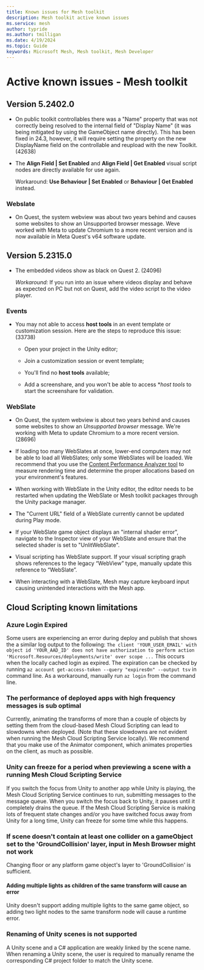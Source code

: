 ```yaml
---
title: Known issues for Mesh toolkit
description: Mesh toolkit active known issues
ms.service: mesh
author: typride 
ms.author: tmilligan
ms.date: 4/19/2024
ms.topic: Guide
keywords: Microsoft Mesh, Mesh toolkit, Mesh Developer
---
```


# Active known issues - Mesh toolkit

## Version 5.2402.0

* On public toolkit controllables there was a "Name" property that was not correctly being resolved to the internal field of "Display Name" (it was being mitigated by using the GameObject name directly). This has been fixed in 24.3, however, it will require setting the property on the new DisplayName field on the controllable and reupload with the new Toolkit. (42638)

* The **Align Field | Set Enabled** and **Align Field | Get Enabled** visual script nodes are directly available for use again.

    Workaround: **Use Behaviour | Set Enabled** or **Behaviour | Get Enabled** instead.

### Webslate

* On Quest, the system webview was about two years behind and causes some websites to show an Unsupported browser message. Weve worked with Meta to update Chromium to a more recent version and is now available in Meta Quest's v64 software update.

## Version 5.2315.0

* The embedded videos show as black on Quest 2. (24096)

    *Workaround:*  If you run into an issue where videos display and behave as expected on PC but not on Quest, add the video script to the video player.

### Events

* You may not able to access **host tools** in an event template or customization session. Here are the steps to reproduce this issue: (33738)

    * Open your project in the Unity editor;

    * Join a customization session or event template;

    * You'll find no **host tools** available;

    * Add a screenshare, and you won't be able to access **host tools* to start the screenshare for validation.

### WebSlate

* On Quest, the system webview is about two years behind and causes some websites to show an *Unsupported browser* message. We're working with Meta to update Chromium to a more recent version. (28696)

* If loading too many WebSlates at once, lower-end computers may not be able to load all WebSlates; only some WebSlates will be loaded. We recommend that you use the [Content Performance Analyzer tool](../develop/debug-and-optimize-performance/cpa.md) to measure rendering time and determine the proper allocations based on your environment's features.

- When working with WebSlate in the Unity editor, the editor needs to be restarted when updating the WebSlate or Mesh toolkit packages through the Unity package manager.

- The "Current URL" field of a WebSlate currently cannot be updated during Play mode.

- If your WebSlate game object displays an "internal shader error", navigate to the Inspector view of your WebSlate and ensure that the selected shader is set to "UnlitWebSlate".

- Visual scripting has WebSlate support. If your visual scripting graph shows references to the legacy “WebView” type, manually update this reference to “WebSlate”.

- When interacting with a WebSlate, Mesh may capture keyboard input causing unintended interactions with the Mesh app.

## Cloud Scripting known limitations

### Azure Login Expired
Some users are experiencing an error during deploy and publish that shows the a similar log output to the following: `The client 'YOUR_USER_EMAIL' with object id 'YOUR_AAD_ID' does not have authorization to perform action 'Microsoft.Resources/deployments/write' over scope ...` This occurs when the locally cached login as expired. The expiration can be checked by running `az account get-access-token --query "expiresOn" --output tsv` in command line. As a workaround, manually run `az login` from the command line.

### The performance of deployed apps with high frequency messages is sub optimal

Currently, animating the transforms of more than a couple of objects by setting them from the cloud-based Mesh Cloud Scripting can lead to slowdowns when deployed. (Note that these slowdowns are not evident when running the Mesh Cloud Scripting Service locally). We recommend that you make use of the Animator component, which animates properties on the client, as much as possible.

### Unity can freeze for a period when previewing a scene with a running Mesh Cloud Scripting Service

If you switch the focus from Unity to another app while Unity is playing, the Mesh Cloud Scripting Service continues to run, submitting messages to the message queue. When you switch the focus back to Unity, it pauses until it completely drains the queue. If the Mesh Cloud Scripting Service is making lots of frequent state changes and/or you have switched focus away from Unity for a long time, Unity can freeze for some time while this happens.

### If scene doesn't contain at least one collider on a gameObject set to the 'GroundCollision' layer, input in Mesh Browser might not work

Changing floor or any platform game object's layer to 'GroundCollision' is sufficient.

#### Adding multiple lights as children of the same transform  will cause an error

Unity doesn't support adding multiple lights to the same game object, so adding two light nodes to the same transform node will cause a runtime error.

### Renaming of Unity scenes is not supported

A Unity scene and a C# application are weakly linked by the scene name. When renaming a Unity scene, the user is required to manually rename the corresponding C# project folder to match the Unity scene.
